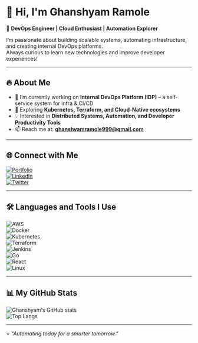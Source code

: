 # 👋 Hi, I'm Ghanshyam Ramole  
🚀 **DevOps Engineer | Cloud Enthusiast | Automation Explorer**  

I’m passionate about building scalable systems, automating infrastructure, and creating internal DevOps platforms.  
Always curious to learn new technologies and improve developer experiences!  

---

## 🔥 About Me  
- 🔭 I’m currently working on **Internal DevOps Platform (IDP)** – a self-service system for infra & CI/CD  
- 🌱 Exploring **Kubernetes, Terraform, and Cloud-Native ecosystems**  
- 💡 Interested in **Distributed Systems, Automation, and Developer Productivity Tools**  
- 📫 Reach me at: **ghanshyamramole999@gmail.com**  

---

## 🌐 Connect with Me  
[![Portfolio](https://img.shields.io/badge/Portfolio-000?style=for-the-badge&logo=vercel&logoColor=white)](https://ghanshyam23.netlify.app)  
[![LinkedIn](https://img.shields.io/badge/LinkedIn-0A66C2?style=for-the-badge&logo=linkedin&logoColor=white)](https://www.linkedin.com/in/ghanshyamramole/)  
[![Twitter](https://img.shields.io/badge/Twitter-1DA1F2?style=for-the-badge&logo=twitter&logoColor=white)](#)  

---

## 🛠️ Languages and Tools I Use  
![AWS](https://img.shields.io/badge/AWS-232F3E?style=for-the-badge&logo=amazon-aws&logoColor=white)  
![Docker](https://img.shields.io/badge/Docker-2496ED?style=for-the-badge&logo=docker&logoColor=white)  
![Kubernetes](https://img.shields.io/badge/Kubernetes-326CE5?style=for-the-badge&logo=kubernetes&logoColor=white)  
![Terraform](https://img.shields.io/badge/Terraform-7B42BC?style=for-the-badge&logo=terraform&logoColor=white)  
![Jenkins](https://img.shields.io/badge/Jenkins-D24939?style=for-the-badge&logo=jenkins&logoColor=white)  
![Go](https://img.shields.io/badge/Go-00ADD8?style=for-the-badge&logo=go&logoColor=white)  
![React](https://img.shields.io/badge/React-20232A?style=for-the-badge&logo=react&logoColor=61DAFB)  
![Linux](https://img.shields.io/badge/Linux-FCC624?style=for-the-badge&logo=linux&logoColor=black)  

---

## 📊 My GitHub Stats  
![Ghanshyam's GitHub stats](https://github-readme-stats.vercel.app/api?username=ghanshyam23&show_icons=true&theme=radical)  
![Top Langs](https://github-readme-stats.vercel.app/api/top-langs/?username=ghanshyam23&layout=compact&theme=radical)  

---

⭐ *“Automating today for a smarter tomorrow.”*  
